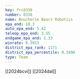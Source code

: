 ```yaml
---
key: frc8338
number: 8338
name: Boucherie Bears Robotics
epa_end: 10.3
auto_epa_end: 5.42
teleop_epa_end: 3.55
endgame_epa_end: 1.33
winrate: 0.3913
district_epa_rank: 1171
district_epa_percentile: 0.3498
type: Team
---
```

[[2024bcvi]]
[[2024dal]]
